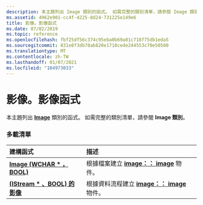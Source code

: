 ```yaml
---
description: 本主題列出 Image 類別的函式。 如需完整的類別清單，請參閱 Image 類別。
ms.assetid: 4962e901-cc4f-4225-8d24-731225e149e6
title: 影像。影像函式
ms.date: 07/02/2019
ms.topic: reference
ms.openlocfilehash: fbf25df56c374c95eba0b69a01c718f75db1eda5
ms.sourcegitcommit: 831e8f3db78ab820e1710cede244553c70e50500
ms.translationtype: MT
ms.contentlocale: zh-TW
ms.lasthandoff: 01/07/2021
ms.locfileid: "104973033"
---
```

# <a name="imageimage-constructors"></a>影像。影像函式

本主題列出 [**Image**](/windows/win32/api/gdiplusheaders/nl-gdiplusheaders-image) 類別的函式。 如需完整的類別清單，請參閱 **Image 類別**。

### <a name="overload-list"></a>多載清單



| 建構函式                                                                                    | 描述                                                                                                                           |
|:-----------------------------------------------------------------------------------------------|:--------------------------------------------------------------------------------------------------------------------------------------|
| [**Image (WCHAR \* ，BOOL)**](/windows/win32/api/gdiplusheaders/nf-gdiplusheaders-image-image(inconstwchar_inbool)) | 根據檔案建立 [**image：： image**](/windows/win32/api/gdiplusheaders/nf-gdiplusheaders-image-image(inconstwchar_inbool)) 物件。<br/> |
| [**(IStream \* 、BOOL) 的影像**](/windows/win32/api/gdiplusheaders/nf-gdiplusheaders-image-image(inistream_inbool)) | 根據資料流程建立 [**image：： image**](/windows/win32/api/gdiplusheaders/nf-gdiplusheaders-image-image(inistream_inbool)) 物件。<br/> |



 

 
